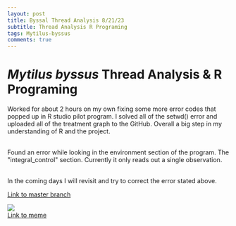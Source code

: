 ```yaml
---
layout: post
title: Byssal Thread Analysis 8/21/23
subtitle: Thread Analysis R Programing
tags: Mytilus-byssus
comments: true
---
```


# *Mytilus byssus* Thread Analysis & R Programing
Worked for about 2 hours on my own fixing some more error codes that popped up in R studio pilot program. I solved all of the setwd() error and uploaded all of the treatment graph to the GitHub. Overall a big step in my understanding of R and the project.

<br> Found an error while looking in the environment section of the program. The "integral_control" section. Currently it only reads out a single observation.


<br> In the coming days I will revisit and try to correct the error stated above.

[Link to master branch](https://github.com/mattgeorgephd/PSMFC-mytilus-byssus-pilot)

![](https://ih1.redbubble.net/image.4249601422.2173/ur,pin_large_front,square,600x600.jpg)
<br> [Link to meme](https://www.google.com/url?sa=i&url=https%3A%2F%2Fwww.redbubble.com%2Fshop%2Ffunny%2Bmussels&psig=AOvVaw26GWrtLxB2cW-Rt59--Xin&ust=1692750387953000&source=images&cd=vfe&opi=89978449&ved=0CBEQjhxqFwoTCKDfs9-A74ADFQAAAAAdAAAAABAR)
